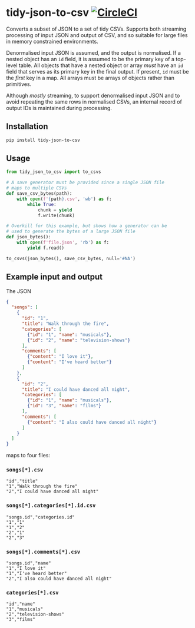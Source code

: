 # tidy-json-to-csv [![CircleCI](https://circleci.com/gh/uktrade/tidy-json-to-csv.svg?style=svg)](https://circleci.com/gh/uktrade/tidy-json-to-csv)

Converts a subset of JSON to a set of tidy CSVs. Supports both streaming processing of input JSON and output of CSV, and so suitable for large files in memory constrained environments.

Denormalised input JSON is assumed, and the output is normalised. If a nested object has an `id` field, it is assumed to be the primary key of a top-level table. All objects that have a nested object or array _must_ have an `id` field that serves as its primary key in the final output. If present, `id` must be the _first_ key in a map. All arrays must be arrays of objects rather than primitives.

Although _mostly_ streaming, to support denormalised input JSON and to avoid repeating the same rows in normalised CSVs, an internal record of output IDs is maintained during processing.


## Installation

```bash
pip install tidy-json-to-csv
```


## Usage

```python
from tidy_json_to_csv import to_csvs

# A save generator must be provided since a single JSON file
# maps to multiple CSVs
def save_csv_bytes(path):
    with open(f'{path}.csv', 'wb') as f:
        while True:
            chunk = yield
            f.write(chunk)

# Overkill for this example, but shows how a generator can be
# used to generate the bytes of a large JSON file
def json_bytes():
    with open(f'file.json', 'rb') as f:
        yield f.read()

to_csvs(json_bytes(), save_csv_bytes, null='#NA')
```


## Example input and output

The JSON

```json
{
  "songs": [
    {
      "id": "1",
      "title": "Walk through the fire",
      "categories": [
        {"id": "1", "name": "musicals"},
        {"id": "2", "name": "television-shows"}
      ],
      "comments": [
        {"content": "I love it"},
        {"content": "I've heard better"}
      ]
    },
    {
      "id": "2",
      "title": "I could have danced all night",
      "categories": [
        {"id": "1", "name": "musicals"},
        {"id": "3", "name": "films"}
      ],
      "comments": [
        {"content": "I also could have danced all night"}
      ]
    }
  ]
}
```

maps to four files:

### `songs[*].csv`

```csv
"id","title"
"1","Walk through the fire"
"2","I could have danced all night"
```

### `songs[*].categories[*].id.csv`

```csv
"songs.id","categories.id"
"1","1"
"1","2"
"2","1"
"2","3"
```

### `songs[*].comments[*].csv`

```csv
"songs.id","name"
"1","I love it"
"1","I've heard better"
"2","I also could have danced all night"
```

### `categories[*].csv`

```csv
"id","name"
"1","musicals"
"2","television-shows"
"3","films"
```
